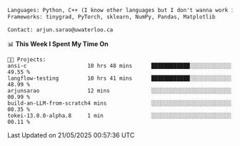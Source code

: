 ```txt
Languages: Python, C++ (I know other languages but I don't wanna work in em)
Frameworks: tinygrad, PyTorch, sklearn, NumPy, Pandas, Matplotlib

Contact: arjun.sarao@uwaterloo.ca
```

<!--START_SECTION:waka-->
📊 **This Week I Spent My Time On** 

```text
🐱‍💻 Projects: 
ansi-c                   10 hrs 48 mins      ████████████░░░░░░░░░░░░░   49.55 % 
langflow-testing         10 hrs 41 mins      ████████████░░░░░░░░░░░░░   48.99 % 
arjunsarao               12 mins             ░░░░░░░░░░░░░░░░░░░░░░░░░   00.99 % 
build-an-LLM-from-scratch4 mins              ░░░░░░░░░░░░░░░░░░░░░░░░░   00.35 % 
tokei-13.0.0-alpha.8     1 min               ░░░░░░░░░░░░░░░░░░░░░░░░░   00.11 % 
```


 Last Updated on 21/05/2025 00:57:36 UTC
<!--END_SECTION:waka-->
